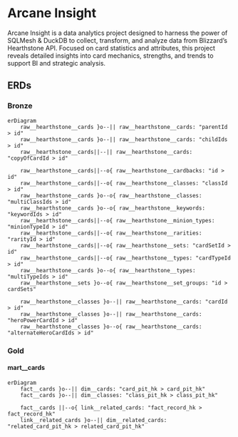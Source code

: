 # Arcane Insight
Arcane Insight is a data analytics project designed to harness the power of SQLMesh & DuckDB to collect, transform, and analyze data from Blizzard’s Hearthstone API.
Focused on card statistics and attributes, this project reveals detailed insights into card mechanics, strengths, and trends to support BI and strategic analysis.

## ERDs
### Bronze
```mermaid
erDiagram
    raw__hearthstone__cards }o--|| raw__hearthstone__cards: "parentId > id"
    raw__hearthstone__cards }o--|| raw__hearthstone__cards: "childIds > id"
    raw__hearthstone__cards||--|| raw__hearthstone__cards: "copyOfCardId > id"
    
    raw__hearthstone__cards||--o{ raw__hearthstone__cardbacks: "id > id"
    raw__hearthstone__cards||--o{ raw__hearthstone__classes: "classId > id"
    raw__hearthstone__cards }o--o{ raw__hearthstone__classes: "multiClassIds > id"
    raw__hearthstone__cards }o--o{ raw__hearthstone__keywords: "keywordIds > id"
    raw__hearthstone__cards||--o{ raw__hearthstone__minion_types: "minionTypeId > id"
    raw__hearthstone__cards||--o{ raw__hearthstone__rarities: "rarityId > id"
    raw__hearthstone__cards||--o{ raw__hearthstone__sets: "cardSetId > id"
    raw__hearthstone__cards||--o{ raw__hearthstone__types: "cardTypeId > id"
    raw__hearthstone__cards }o--o{ raw__hearthstone__types: "multiTypeIds > id"
    raw__hearthstone__sets }o--o{ raw__hearthstone__set_groups: "id > cardSets"
    
    raw__hearthstone__classes }o--|| raw__hearthstone__cards: "cardId > id"
    raw__hearthstone__classes }o--|| raw__hearthstone__cards: "heroPowerCardId > id"
    raw__hearthstone__classes }o--o{ raw__hearthstone__cards: "alternateHeroCardIds > id"
```

### Gold
#### mart__cards
```mermaid
erDiagram
    fact__cards }o--|| dim__cards: "card_pit_hk > card_pit_hk"
    fact__cards }o--|| dim__classes: "class_pit_hk > class_pit_hk"
    
    fact__cards ||--o{ link__related_cards: "fact_record_hk > fact_record_hk"
    link__related_cards }o--|| dim__related_cards: "related_card_pit_hk > related_card_pit_hk"
```